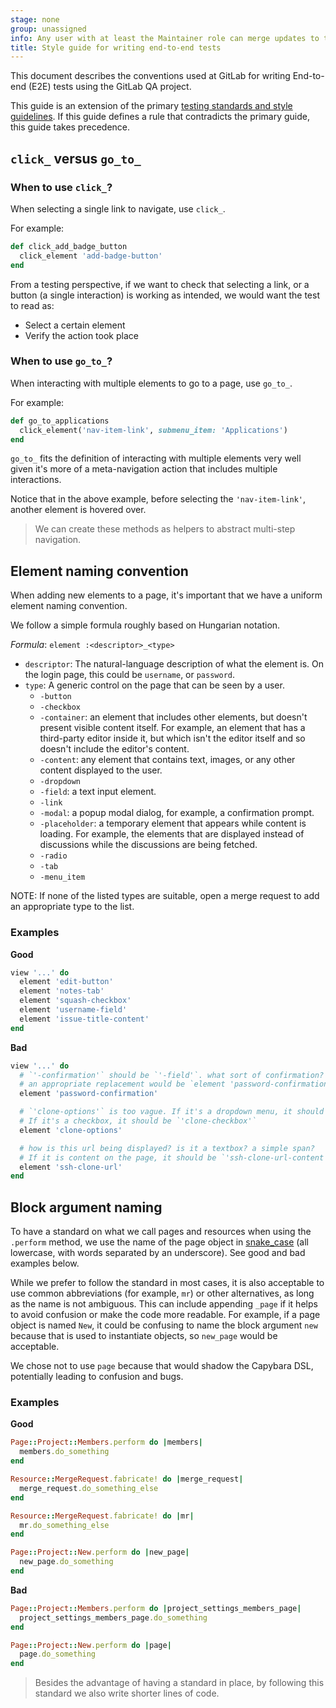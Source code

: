 ```yaml
---
stage: none
group: unassigned
info: Any user with at least the Maintainer role can merge updates to this content. For details, see https://docs.gitlab.com/ee/development/development_processes.html#development-guidelines-review.
title: Style guide for writing end-to-end tests
---
```


This document describes the conventions used at GitLab for writing End-to-end (E2E) tests using the GitLab QA project.

This guide is an extension of the primary [testing standards and style guidelines](../_index.md). If this guide defines a rule that contradicts the primary guide, this guide takes precedence.

## `click_` versus `go_to_`

### When to use `click_`?

When selecting a single link to navigate, use `click_`.

For example:

```ruby
def click_add_badge_button
  click_element 'add-badge-button'
end
```

From a testing perspective, if we want to check that selecting a link, or a button (a single interaction) is working as intended, we would want the test to read as:

- Select a certain element
- Verify the action took place

### When to use `go_to_`?

When interacting with multiple elements to go to a page, use `go_to_`.

For example:

```ruby
def go_to_applications
  click_element('nav-item-link', submenu_item: 'Applications')
end
```

`go_to_` fits the definition of interacting with multiple elements very well given it's more of a meta-navigation action that includes multiple interactions.

Notice that in the above example, before selecting the `'nav-item-link'`, another element is hovered over.

> We can create these methods as helpers to abstract multi-step navigation.

## Element naming convention

When adding new elements to a page, it's important that we have a uniform element naming convention.

We follow a simple formula roughly based on Hungarian notation.

*Formula*: `element :<descriptor>_<type>`

- `descriptor`: The natural-language description of what the element is. On the login page, this could be `username`, or `password`.
- `type`: A generic control on the page that can be seen by a user.
  - `-button`
  - `-checkbox`
  - `-container`: an element that includes other elements, but doesn't present visible content itself. For example, an element that has a third-party editor inside it, but which isn't the editor itself and so doesn't include the editor's content.
  - `-content`: any element that contains text, images, or any other content displayed to the user.
  - `-dropdown`
  - `-field`: a text input element.
  - `-link`
  - `-modal`: a popup modal dialog, for example, a confirmation prompt.
  - `-placeholder`: a temporary element that appears while content is loading. For example, the elements that are displayed instead of discussions while the discussions are being fetched.
  - `-radio`
  - `-tab`
  - `-menu_item`

NOTE:
If none of the listed types are suitable, open a merge request to add an appropriate type to the list.

### Examples

**Good**

```ruby
view '...' do
  element 'edit-button'
  element 'notes-tab'
  element 'squash-checkbox'
  element 'username-field'
  element 'issue-title-content'
end
```

**Bad**

```ruby
view '...' do
  # `'-confirmation'` should be `'-field'`. what sort of confirmation? a checkbox confirmation? no real way to disambiguate.
  # an appropriate replacement would be `element 'password-confirmation-field'`
  element 'password-confirmation'

  # `'clone-options'` is too vague. If it's a dropdown menu, it should be `'clone-dropdown'`.
  # If it's a checkbox, it should be `'clone-checkbox'`
  element 'clone-options'

  # how is this url being displayed? is it a textbox? a simple span?
  # If it is content on the page, it should be `'ssh-clone-url-content'`
  element 'ssh-clone-url'
end
```

## Block argument naming

To have a standard on what we call pages and resources when using the `.perform` method,
we use the name of the page object in [snake_case](https://en.wikipedia.org/wiki/Snake_case)
(all lowercase, with words separated by an underscore). See good and bad examples below.

While we prefer to follow the standard in most cases, it is also acceptable to
use common abbreviations (for example, `mr`) or other alternatives, as long as
the name is not ambiguous. This can include appending `_page` if it helps to
avoid confusion or make the code more readable. For example, if a page object is
named `New`, it could be confusing to name the block argument `new` because that
is used to instantiate objects, so `new_page` would be acceptable.

We chose not to use `page` because that would shadow the
Capybara DSL, potentially leading to confusion and bugs.

### Examples

**Good**

```ruby
Page::Project::Members.perform do |members|
  members.do_something
end
```

```ruby
Resource::MergeRequest.fabricate! do |merge_request|
  merge_request.do_something_else
end
```

```ruby
Resource::MergeRequest.fabricate! do |mr|
  mr.do_something_else
end
```

```ruby
Page::Project::New.perform do |new_page|
  new_page.do_something
end
```

**Bad**

```ruby
Page::Project::Members.perform do |project_settings_members_page|
  project_settings_members_page.do_something
end
```

```ruby
Page::Project::New.perform do |page|
  page.do_something
end
```

> Besides the advantage of having a standard in place, by following this standard we also write shorter lines of code.
